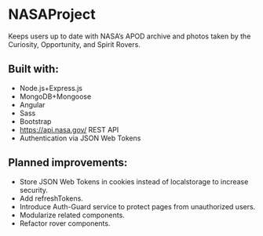 # NASAProject

Keeps users up to date with NASA’s APOD archive and photos taken by the Curiosity, Opportunity, and Spirit Rovers.

## Built with:

* Node.js+Express.js
* MongoDB+Mongoose
* Angular
* Sass
* Bootstrap
* https://api.nasa.gov/ REST API
* Authentication via JSON Web Tokens

## Planned improvements:

* Store JSON Web Tokens in cookies instead of localstorage to increase security.
* Add refreshTokens.
* Introduce Auth-Guard service to protect pages from unauthorized users.
* Modularize related components.
* Refactor rover components.
